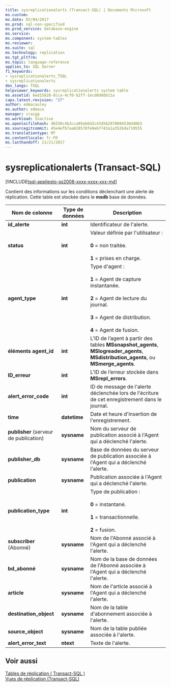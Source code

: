 ```yaml
---
title: sysreplicationalerts (Transact-SQL) | Documents Microsoft
ms.custom: 
ms.date: 03/04/2017
ms.prod: sql-non-specified
ms.prod_service: database-engine
ms.service: 
ms.component: system-tables
ms.reviewer: 
ms.suite: sql
ms.technology: replication
ms.tgt_pltfrm: 
ms.topic: language-reference
applies_to: SQL Server
f1_keywords:
- sysreplicationalerts_TSQL
- sysreplicationalerts
dev_langs: TSQL
helpviewer_keywords: sysreplicationalerts system table
ms.assetid: 6ed15828-8cca-4cf0-b2ff-1ecd0d8db11a
caps.latest.revision: "27"
author: edmacauley
ms.author: edmaca
manager: craigg
ms.workload: Inactive
ms.openlocfilehash: 46550c4b3cca05eb6d3c434562970084530d4063
ms.sourcegitcommit: 45e4efb7aa828578fe9eb7743a1a3526da719555
ms.translationtype: MT
ms.contentlocale: fr-FR
ms.lasthandoff: 11/21/2017
---
```

# <a name="sysreplicationalerts-transact-sql"></a>sysreplicationalerts (Transact-SQL)
[!INCLUDE[tsql-appliesto-ss2008-xxxx-xxxx-xxx-md](../../includes/tsql-appliesto-ss2008-xxxx-xxxx-xxx-md.md)]

  Contient des informations sur les conditions déclenchant une alerte de réplication. Cette table est stockée dans le **msdb** base de données.  
  
|Nom de colonne|Type de données| Description|  
|-----------------|---------------|-----------------|  
|**id_alerte**|**int**|Identificateur de l'alerte.|  
|**status**|**int**|Valeur définie par l'utilisateur :<br /><br /> **0** = non traitée.<br /><br /> **1** = prises en charge.|  
|**agent_type**|**int**|Type d'agent :<br /><br /> **1** = Agent de capture instantanée.<br /><br /> **2** = Agent de lecture du journal.<br /><br /> **3** = Agent de distribution.<br /><br /> **4** = Agent de fusion.|  
|**éléments agent_id**|**int**|L’ID de l’agent à partir des tables **MSsnapshot_agents**, **MSlogreader_agents**, **MSdistribution_agents**, ou **MSmerge_agents**.|  
|**ID_erreur**|**int**|L’ID de l’erreur stockée dans **MSrepl_errors**.|  
|**alert_error_code**|**int**|ID de message de l'alerte déclenchée lors de l'écriture de cet enregistrement dans le journal.|  
|**time**|**datetime**|Date et heure d'insertion de l'enregistrement.|  
|**publisher** (serveur de publication)|**sysname**|Nom du serveur de publication associé à l'Agent qui a déclenché l'alerte.|  
|**publisher_db**|**sysname**|Base de données du serveur de publication associée à l'Agent qui a déclenché l'alerte.|  
|**publication**|**sysname**|Publication associée à l'Agent qui a déclenché l'alerte.|  
|**publication_type**|**int**|Type de publication :<br /><br /> **0** = instantané.<br /><br /> **1** = transactionnelle.<br /><br /> **2** = fusion.|  
|**subscriber** (Abonné)|**sysname**|Nom de l'Abonné associé à l'Agent qui a déclenché l'alerte.|  
|**bd_abonné**|**sysname**|Nom de la base de données de l'Abonné associée à l'Agent qui a déclenché l'alerte.|  
|**article**|**sysname**|Nom de l'article associé à l'Agent qui a déclenché l'alerte.|  
|**destination_object**|**sysname**|Nom de la table d'abonnement associée à l'alerte.|  
|**source_object**|**sysname**|Nom de la table publiée associée à l'alerte.|  
|**alert_error_text**|**ntext**|Texte de l'alerte.|  
  
## <a name="see-also"></a>Voir aussi  
 [Tables de réplication &#40; Transact-SQL &#41;](../../relational-databases/system-tables/replication-tables-transact-sql.md)   
 [Vues de réplication &#40;Transact-SQL&#41;](../../relational-databases/system-views/replication-views-transact-sql.md)  
  
  
